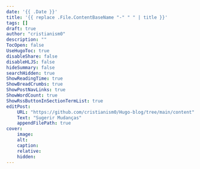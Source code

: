```yaml
---
date: '{{ .Date }}'
title: '{{ replace .File.ContentBaseName "-" " " | title }}'
tags: []
draft: true
author: "cristianism0"
description: ""
TocOpen: false
UseHugoToc: true
disableShare: false
disableHLJS: false
hideSummary: false
searchHidden: true
ShowReadingTime: true
ShowBreadCrumbs: true
ShowPostNavLinks: true
ShowWordCount: true
ShowRssButtonInSectionTermList: true
editPost:
    URL: "https://github.com/cristianism0/Hugo-blog/tree/main/content"
    Text: "Sugerir Mudanças" 
    appendFilePath: true 
cover:
    image: 
    alt: 
    caption: 
    relative: 
    hidden: 
---
```

